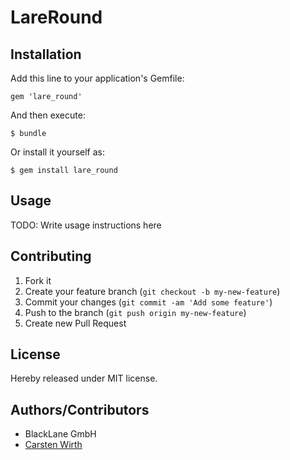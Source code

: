 # LareRound



## Installation

Add this line to your application's Gemfile:

    gem 'lare_round'

And then execute:

    $ bundle

Or install it yourself as:

    $ gem install lare_round

## Usage

TODO: Write usage instructions here

## Contributing

1. Fork it
2. Create your feature branch (`git checkout -b my-new-feature`)
3. Commit your changes (`git commit -am 'Add some feature'`)
4. Push to the branch (`git push origin my-new-feature`)
5. Create new Pull Request

## License
Hereby released under MIT license.

## Authors/Contributors

- BlackLane GmbH
- [Carsten Wirth]([Github](http://github.com/jethroo))
